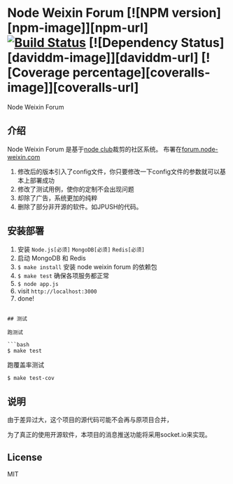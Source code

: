 # Node Weixin Forum [![NPM version][npm-image]][npm-url] [![Build Status][travis-image]][travis-url] [![Dependency Status][daviddm-image]][daviddm-url] [![Coverage percentage][coveralls-image]][coveralls-url]

Node Weixin Forum

## 介绍

Node Weixin Forum 是基于[node club](https://github.com/cnodejs/nodeclub)裁剪的社区系统。
布署在[forum.node-weixin.com](http://forum.node-weixin.com)

1. 修改后的版本引入了config文件，你只要修改一下config文件的参数就可以基本上部署成功
2. 修改了测试用例，使你的定制不会出现问题
3. 却除了广告，系统更加的纯粹
4. 删除了部分非开源的软件。如JPUSH的代码。


## 安装部署

1. 安装 `Node.js[必须]` `MongoDB[必须]` `Redis[必须]`
2. 启动 MongoDB 和 Redis
3. `$ make install` 安装 node weixin forum 的依赖包
5. `$ make test` 确保各项服务都正常
6. `$ node app.js`
7. visit `http://localhost:3000`
8. done!
```

## 测试

跑测试

```bash
$ make test
```

跑覆盖率测试

```bash
$ make test-cov
```

## 说明

由于差异过大，这个项目的源代码可能不会再与原项目合并，

为了真正的使用开源软件，本项目的消息推送功能将采用socket.io来实现。

## License

MIT

[travis-image]:https://img.shields.io/travis/node-weixin/nodeweixinforum.svg
[travis-url]: https://travis-ci.org/node-weixin/nodeweixinforum

[coverage-image]: https://img.shields.io/coveralls/node-weixin/nodeweixinforum.svg

[coverage-url]: https://coveralls.io/r/node-weixin/nodeweixinforum?branch=master

[david-image]: https://img.shields.io/david/node-weixin/nodeweixinforum.svg

[david-url]: https://david-dm.org/node-weixin/nodeweixinforum

[node-image]: https://img.shields.io/badge/node.js-%3E=_4.2-green.svg?style=flat-square

[node-url]: http://nodejs.org/download/
